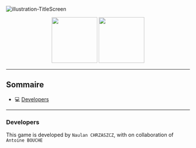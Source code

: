 ![illustration-TitleScreen](https://eapi.pcloud.com/getpubthumb?code=XZzBbJZwEoDuWD0fJJRWCIYAEUjpBhiDCek&linkpassword=undefined&size=1280x345&crop=0&type=auto)

<p align="center">
<a href="https://www.chrz-development.fr"><img src="https://img.shields.io/badge/Website-FF7139?style=for-the-badge&logo=Firefox-Browser&logoColor=white" width="125"></a>
<a href="http://discord.chrz-development.fr"><img src="https://img.shields.io/badge/Discord-7289DA?style=for-the-badge&logo=discord&logoColor=white" width="125"></a>
</p>
 
-- --
## **Sommaire**
- 💻 [Developers](#Developers)
-- --

### Developers
This game is developed by `Naulan CHRZASZCZ`, with on collaboration of `Antoine BOUCHE`
